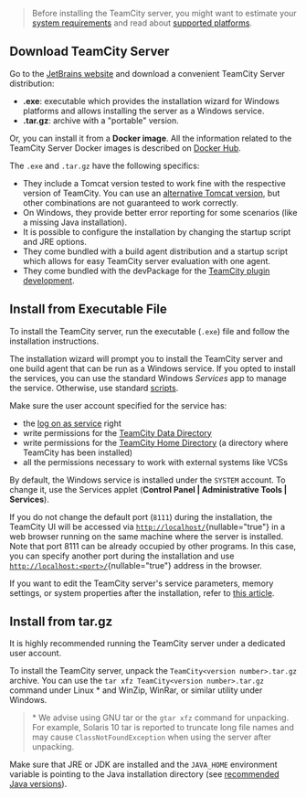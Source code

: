 [//]: # (title: Install TeamCity Server on Windows)
[//]: # (auxiliary-id: Install TeamCity Server on Windows)

>Before installing the TeamCity server, you might want to estimate your [system requirements](system-requirements.md) and read about [supported platforms](supported-platforms-and-environments.md).

## Download TeamCity Server

Go to the [JetBrains website](http://www.jetbrains.com/teamcity/download/) and download a convenient TeamCity Server distribution:
* __.exe__: executable which provides the installation wizard for Windows platforms and allows installing the server as a Windows service.
* __.tar.gz__: archive with a "portable" version.

Or, you can install it from a __Docker image__. All the information related to the TeamCity Server Docker images is described on [Docker Hub](https://hub.docker.com/r/jetbrains/teamcity-server/).

The `.exe` and `.tar.gz` have the following specifics:
* They include a Tomcat version tested to work fine with the respective version of TeamCity. You can use an [alternative Tomcat version](how-to.md#Install+Non-Bundled+Version+of+Tomcat), but other combinations are not guaranteed to work correctly.
* On Windows, they provide better error reporting for some scenarios (like a missing Java installation).
* It is possible to configure the installation by changing the startup script and JRE options.
* They come bundled with a build agent distribution and a startup script which allows for easy TeamCity server evaluation with one agent.
* They come bundled with the devPackage for the [TeamCity plugin development](https://plugins.jetbrains.com/docs/teamcity/developing-teamcity-plugins.html).

## Install from Executable File

To install the TeamCity server, run the executable (`.exe`) file and follow the installation instructions.

The installation wizard will prompt you to install the TeamCity server and one build agent that can be run as a Windows service. If you opted to install the services, you can use the standard Windows _Services_ app to manage the service. Otherwise, use standard [scripts](start-teamcity-server.md).

Make sure the user account specified for the service has:
* the [log on as service](https://docs.microsoft.com/en-us/previous-versions/windows/it-pro/windows-server-2008-R2-and-2008/cc794944(v=ws.10)?redirectedfrom=MSDN) right
* write permissions for the [TeamCity Data Directory](teamcity-data-directory.md)
* write permissions for the [TeamCity Home Directory](teamcity-home-directory.md) (a directory where TeamCity has been installed)
* all the permissions necessary to work with external systems like VCSs

By default, the Windows service is installed under the `SYSTEM` account. To change it, use the Services applet (__Control Panel | Administrative Tools | Services__).

If you do not change the default port (`8111`) during the installation, the TeamCity UI will be accessed via [`http://localhost/`](http://localhost/){nullable="true"} in a web browser running on the same machine where the server is installed. Note that port 8111 can be already occupied by other programs. In this case, you can specify another port during the installation and use [`http://localhost:<port>/`](http://localhost:<port>/){nullable="true"} address in the browser.

If you want to edit the TeamCity server's service parameters, memory settings, or system properties after the installation, refer to [this article](server-startup-properties.md).

## Install from tar.gz

It is highly recommended running the TeamCity server under a dedicated user account.

To install the TeamCity server, unpack the `TeamCity<version number>.tar.gz` archive. You can use the `tar xfz TeamCity<version number>.tar.gz` command under Linux \* and WinZip, WinRar, or similar utility under Windows.

>\* We advise using GNU tar or the `gtar xfz` command for unpacking. For example, Solaris 10 tar is reported to truncate long file names and may cause `ClassNotFoundException` when using the server after unpacking.

Make sure that JRE or JDK are installed and the `JAVA_HOME` environment variable is pointing to the Java installation directory (see [recommended Java versions](supported-platforms-and-environments.md#TeamCity+Server)).